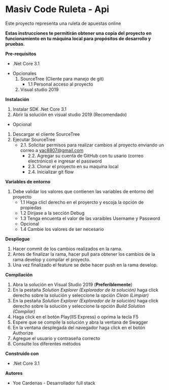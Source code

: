 # Masiv Code Ruleta - Api
Este proyecto representa una ruleta de apuestas online

**Estas instrucciones te permitirán obtener una copia del proyecto en funcionamiento en tu máquina local para propósitos de desarrollo y pruebas.**

**Pre-requisitos**

* .Net Core 3.1

- Opcionales
    1. SourceTree (Cliente para manejo de git)
    	- 1.1 Personal acceso al proyecto    
    2. Visual studio 2019

**Instalación**

1. Instalar SDK .Net Core 3.1
2. Abrir la solución en visual studio 2019 (Recomendado)
    
- Opcional
1. Descargar el cliente SourceTree
2. Ejecutar SourceTree
	- 2.1. Solicitar permisos para realizar cambios al proyecto enviando un correo a yac8807@gmail.com 
    	- 2.2. Agregar su cuenta de GitHub con tu usario (correo electrónico) e ingresar el password
    	- 2.3. Clonar el proyecto en su maquina local
    	- 2.4. Inicializar git flow
	
**Variables de entorno**	
1. Debe validar los valores que contienen las variables de entorno del proyecto
	- 1.1 Haga clicl derecho en el proyercto y escoja la opción de propiedas
	- 1.2 Dirijase a la sección Debug
	- 1.3 Tenga encuenta el valor de las varaibles Username y Password
	- Opcional
	- 1.4 Cambie los valores de ser necesario

**Despliegue**

1. Hacer commit de los cambios realizados en la rama.
2. Antes de finalizar la rama, hacer pull para obtener los cambios de la rama develop y compilar el proyecto.
3. Una vez finalizado el feature se debe hacer push en la rama develop.

**Compilación**
1. Abra la solución en Visual Studio 2019 (**Preferiblemente**)
2. En la pestaña *Solution Explorer (Explorador de la solución)* haga click derecho sobre la solución y seleccione la opción *Clean (Limpiar)*
3. En la pestaña *Solution Explorer (Explorador de la solución)* haga click derecho sobre la solución y seleccione la opción *Build Solution (Compilar)*
4. Haga click en el botón Play(IIS Express) o oprima la tecla F5
5. Espere que se compile la solución y abra la ventana de Swagger
6. En la ventana desplegada del navegador haga click en el botón Authorize
7. Agregue el usuario y contraseña correcto
8. Consulte los diferentes métodos

**Construido con**

* .Net Core 3.1

**Autores**

* Yoe Cardenas - Desarrollador full stack
